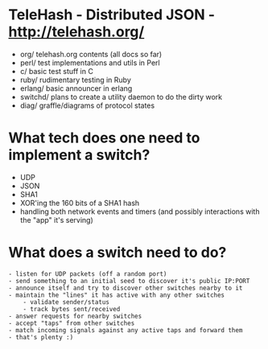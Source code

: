 TeleHash - Distributed JSON - http://telehash.org/
==================================================

* org/		telehash.org contents (all docs so far)
* perl/		test implementations and utils in Perl
* c/			basic test stuff in C
* ruby/ 		rudimentary testing in Ruby
* erlang/		basic announcer in erlang
* switchd/	plans to create a utility daemon to do the dirty work
* diag/	 	graffle/diagrams of protocol states


What tech does one need to implement a switch?
==============================================

*	UDP
*	JSON
*	SHA1
*	XOR'ing the 160 bits of a SHA1 hash
*	handling both network events and timers (and possibly interactions with the "app" it's serving)

What does a switch need to do?
==============================
	- listen for UDP packets (off a random port)
	- send something to an initial seed to discover it's public IP:PORT
	- announce itself and try to discover other switches nearby to it
	- maintain the "lines" it has active with any other switches
		- validate sender/status
		- track bytes sent/received
	- answer requests for nearby switches
	- accept "taps" from other switches
	- match incoming signals against any active taps and forward them
	- that's plenty :) 